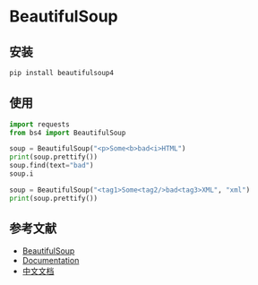 # BeautifulSoup

## 安装

```bash
pip install beautifulsoup4
```

## 使用

```py
import requests
from bs4 import BeautifulSoup

soup = BeautifulSoup("<p>Some<b>bad<i>HTML")
print(soup.prettify())
soup.find(text="bad")
soup.i

soup = BeautifulSoup("<tag1>Some<tag2/>bad<tag3>XML", "xml")
print(soup.prettify())
```

## 参考文献

- [BeautifulSoup](https://www.crummy.com/software/BeautifulSoup/)
- [Documentation](https://www.crummy.com/software/BeautifulSoup/bs4/doc/)
- [中文文档](https://www.crummy.com/software/BeautifulSoup/bs4/doc.zh/)
